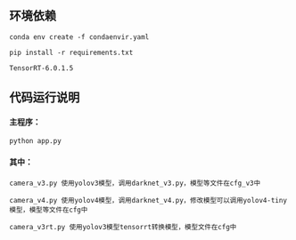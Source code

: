 
## 环境依赖

```
conda env create -f condaenvir.yaml
```

```
pip install -r requirements.txt
```

```
TensorRT-6.0.1.5
```

## 代码运行说明

#### 主程序：

```
python app.py
```

#### 其中：

```
camera_v3.py 使用yolov3模型，调用darknet_v3.py，模型等文件在cfg_v3中
```

```
camera_v4.py 使用yolov4模型，调用darknet_v4.py，修改模型可以调用yolov4-tiny模型，模型等文件在cfg中
```

```
camera_v3rt.py 使用yolov3模型tensorrt转换模型，模型文件在cfg中
```

